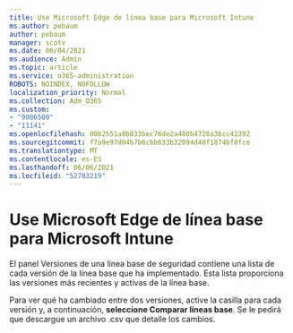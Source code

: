 ```yaml
---
title: Use Microsoft Edge de línea base para Microsoft Intune
ms.author: pebaum
author: pebaum
manager: scotv
ms.date: 06/04/2021
ms.audience: Admin
ms.topic: article
ms.service: o365-administration
ROBOTS: NOINDEX, NOFOLLOW
localization_priority: Normal
ms.collection: Adm_O365
ms.custom:
- "9006500"
- "11141"
ms.openlocfilehash: 00b2551a8b033bec76de2a480b4728a36cc42392
ms.sourcegitcommit: f7a9e97d04b7b6cbb633b32094d40f1874bf0fce
ms.translationtype: MT
ms.contentlocale: es-ES
ms.lasthandoff: 06/06/2021
ms.locfileid: "52783219"
---
```

# <a name="use-microsoft-edge-baseline-settings-for-microsoft-intune"></a>Use Microsoft Edge de línea base para Microsoft Intune

El panel Versiones de una línea base de seguridad contiene una lista de cada versión de la línea base que ha implementado. Esta lista proporciona las versiones más recientes y activas de la línea base.

Para ver qué ha cambiado entre dos versiones, active la casilla para cada versión y, a continuación, **seleccione Comparar líneas base**. Se le pedirá que descargue un archivo .csv que detalle los cambios.